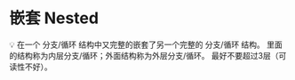 # 嵌套 Nested

<aside>
💡 在一个 分支/循环 结构中又完整的嵌套了另一个完整的 分支/循环 结构。
  里面的结构称为内层分支/循环；外面结构称为外层分支/循环。
最好不要超过3层（可读性不好）。

</aside>